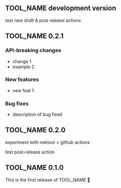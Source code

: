 ## TOOL_NAME development version

test new draft & post release actions

## TOOL_NAME 0.2.1

### API-breaking changes

- change 1
- example 2

### New features

- new feat 1

### Bug fixes

- description of bug fixed

## TOOL_NAME 0.2.0

experiment with nektool + github actions

test post-release action

## TOOL_NAME 0.1.0

This is the first release of TOOL_NAME 🎉
